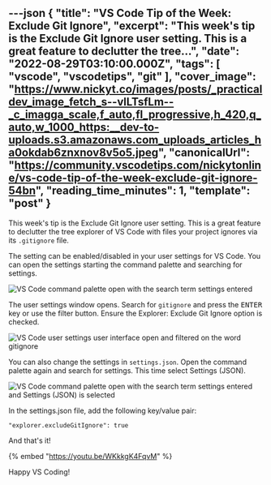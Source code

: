 ---json
{
  "title": "VS Code Tip of the Week: Exclude Git Ignore",
  "excerpt": "This week's tip is the Exclude Git Ignore user setting. This is a great feature to declutter the tree...",
  "date": "2022-08-29T03:10:00.000Z",
  "tags": [
    "vscode",
    "vscodetips",
    "git"
  ],
  "cover_image": "https://www.nickyt.co/images/posts/_practicaldev_image_fetch_s--vlLTsfLm--_c_imagga_scale,f_auto,fl_progressive,h_420,q_auto,w_1000_https:__dev-to-uploads.s3.amazonaws.com_uploads_articles_ha0okdab6znxnov8v5o5.jpeg",
  "canonicalUrl": "https://community.vscodetips.com/nickytonline/vs-code-tip-of-the-week-exclude-git-ignore-54bn",
  "reading_time_minutes": 1,
  "template": "post"
}
---

This week's tip is the Exclude Git Ignore user setting. This is a great feature to declutter the tree explorer of VS Code with files your project ignores via its `.gitignore` file.

The setting can be enabled/disabled in your user settings for VS Code. You can open the settings starting the command palette and searching for settings.

![VS Code command palette open with the search term settings entered](https://www.nickyt.co/images/posts/_uploads_articles_joetfhq6eij4ikvh0jjv.png)

The user settings window opens. Search for `gitignore` and press the <kbd>ENTER</kbd> key or use the filter button. Ensure the Explorer: Exclude Git Ignore option is checked.

![VS Code user settings user interface open and filtered on the word gitignore](https://www.nickyt.co/images/posts/_uploads_articles_cdmc4fiaxbnpyyclmize.png)
 
You can also change the settings in `settings.json`. Open the command palette again and search for settings. This time select Settings (JSON).

![VS Code command palette open with the search term settings entered and Settings (JSON) is selected](https://www.nickyt.co/images/posts/_uploads_articles_i4stn97fb36eqvheamry.png)
 
In the settings.json file, add the following key/value pair:

`"explorer.excludeGitIgnore": true`

And that's it!

{% embed "https://youtu.be/WKkkgK4FqvM" %}

Happy VS Coding!
